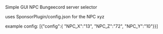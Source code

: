 Simple GUI NPC Bungeecord server selector

uses SponsorPlugin/config.json for the NPC xyz 

example config:
[{"config":{
"NPC_X":"13",
"NPC_Z":"72",
"NPC_Y":"10"}}]
